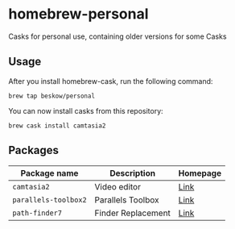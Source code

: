 # homebrew-personal

Casks for personal use, containing older versions for some Casks

## Usage

After you install homebrew-cask, run the following command:

`brew tap beskow/personal`

You can now install casks from this repository:

`brew cask install camtasia2`

## Packages

| Package name           | Description                                   | Homepage                                                   |
| ---------------------- | --------------------------------------------- | ---------------------------------------------------------- |
| `camtasia2`            | Video editor                                  | [Link](https://www.techsmith.com/video-editor.html)        |
| `parallels-toolbox2`   | Parallels Toolbox                             | [Link](https://www.parallels.com/eu/products/toolbox/)     |
| `path-finder7`         | Finder Replacement                            | [Link](https://cocoatech.com/)                             |